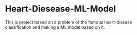 # Heart-Diesease-ML-Model
This is project based on a  problem of the famous heart-disease classification and making a ML model based on it.
